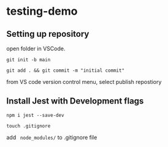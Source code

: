 # testing-demo

## Setting up repository
open folder in VSCode.

```
git init -b main

git add . && git commit -m "initial commit"
```
from VS code version control menu, select publish repostiory

## Install Jest with Development flags

```
npm i jest --save-dev

touch .gitignore
```
add ``` node_modules/``` to .gitignore file